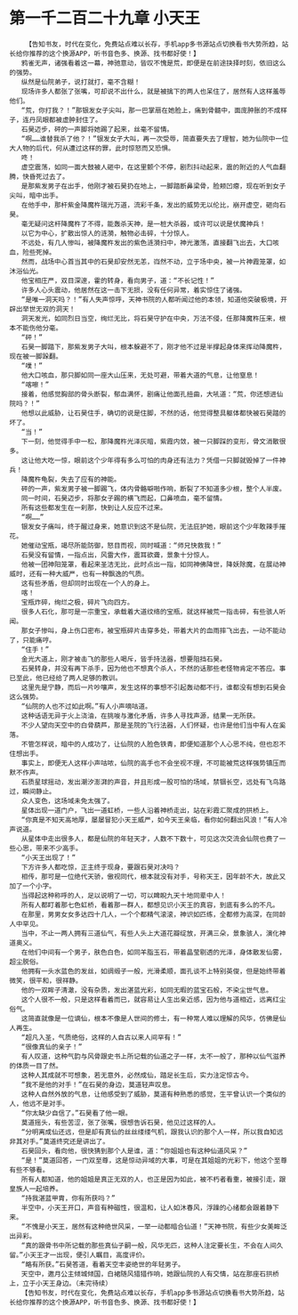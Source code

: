 # 第一千二百二十九章 小天王
        【告知书友，时代在变化，免费站点难以长存，手机app多书源站点切换看书大势所趋，站长给你推荐的这个换源APP，听书音色多、换源、找书都好使！】
       鸦雀无声，诸强看着这一幕，神驰意动，皆叹不愧是荒，即便是在前途抉择时刻，依旧这么的强势。
       纵然是仙院弟子，说打就打，毫不含糊！
       现场许多人都张了张嘴，可却说不出什么，就是被擒下的两人也呆住了，居然有人这样羞辱他们。
       “荒，你打我？！”那银发女子尖叫，那一巴掌扇在她脸上，痛到骨髓中，面庞肿胀的不成样子，连丹凤眼都被虚肿封住了。
       石昊迈步，砰的一声脚将她踢了起来，丝毫不留情。
       “啊……谁替我杀了他？！”银发女子大叫，再一次受辱，简直要失去了理智，她为仙院中一位大人物的后代，何从遭过这样的罪，此时惊怒而又恐惧。
       咚！
       虚空震荡，如同一面大鼓被人砸中，在这里颤个不停，剧烈抖动起来，震的附近的人气血翻腾，快昏死过去了。
       是那紫发男子在出手，他刚才被石昊扔在地上，一脚踏断鼻梁骨，脸颊凹瘪，现在听到女子尖叫，暗中出手。
       在他手中，那杆紫金降魔杵瑞光万道，流彩千条，发出的威势无以伦比，崩开虚空，砸向石昊。
       毫无疑问这杆降魔杵了不得，能轰杀天神，是一桩大杀器，或许可以说是伏魔神兵！
       以它为中心，扩散出惊人的涟漪，触物必击碎，十分惊人。
       不远处，有几人惨叫，被降魔杵发出的紫色涟漪扫中，神光激荡，直接翻飞出去，大口咳血，险些死掉。
       然而，战场中心首当其中的石昊却安然无恙，岿然不动，立于场中央，被一片神霞笼罩，如沐浴仙光。
       他宝相庄严，双目深邃，霍的转身，看向男子，道：“不长记性！”
       许多人心头震动，他居然在这一击下无损，没有任何异常，着实惊住了诸强。
       “是唯一洞天吗？！”有人失声惊呼，天神书院的人都听闻过他的本领，知道他突破极境，开辟出举世无双的洞天！
       洞天发光，如同烈日当空，绚烂无比，将石昊守护在中央，万法不侵，任那降魔杵压来，根本不能伤他分毫。
       “砰！”
       石昊一脚踏下，那紫发男子大叫，根本躲避不了，刚才他不过是半撑起身体来挥动降魔杵，现在被一脚跺翻。
       “噗！”
       他大口咳血，那只脚如同一座大山压来，无处可避，带着大道的气息，让他窒息！
       “喀嚓！”
       接着，他感觉胸部的骨头断裂，郁血满怀，剧痛让他面孔扭曲，大吼道：“荒，你还想进仙院吗？！”
       他想以此威胁，让石昊住手，确切的说是住脚，不然的话，他觉得整具躯体都快被石昊踏的坏了。
       “当！”
       下一刻，他觉得手中一松，那降魔杵光泽灰暗，紫霞内敛，被一只脚踩的变形，骨文消散很多。
       这让他大吃一惊，眼前这个少年得有多么可怕的肉身还有法力？凭借一只脚就毁掉了一件神兵！
       降魔杵龟裂，失去了应有的神能。
       砰的一声，紫发男子被一脚踢飞，体内骨骼噼啪作响，断裂了不知道多少根，整个人半废。
       同一时间，石昊迈步，将那女子踢的横飞而起，口鼻喷血，毫不留情。
       所有这些都发生在一刹那，快到让人反应不过来。
       “啊……”
       银发女子痛叫，终于醒过身来，她意识到这不是仙院，无法庇护她，眼前这个少年敢辣手摧花。
       她催动宝瓶，竭尽所能防御，怒目而视，同时喊道：“师兄快救我！”
       石昊没有留情，一指点出，风雷大作，震耳欲聋，景象十分惊人。
       他被一团神阳笼罩，看起来圣洁无比，此时点出一指，如同神佛降世，降妖除魔，在展动神威时，还有一种大威严，也有一种飘逸的气质。
       这有些矛盾，但却同时出现在一个人的身上。
       喀！
       宝瓶炸碎，绚烂之极，碎片飞向四方。
       很多人石化，那可是一宗重宝，承载着大道纹络的宝瓶，就这样被荒一指击碎，有些骇人听闻。
       那女子惨叫，身上伤口密布，被宝瓶碎片击穿多处，带着大片的血雨摔飞出去，一动不能动了，只能痛哼。
       “住手！”
       金光大道上，刚才被击飞的那些人喝斥，皆手持法器，想要阻挡石昊。
       石昊转身，并没有再下杀手，因为他也不想真个杀人，不然的话那些老怪物肯定不答应。事已至此，他已经给了两人足够的教训。
       这里先是宁静，而后一片吵嚷声，发生这样的事想不引起轰动都不行，谁都没有想到石昊会这么强势。
       “仙院的人也不过如此啊。”有人小声嘀咕道。
       这种话语无异于火上浇油，在挑唆与激化矛盾，许多人寻找声源，结果一无所获。
       不少人望向天空中的白骨葫芦，那是圣院的飞行法器，人们怀疑，也许是他们当中有人在奚落。
       不管怎样说，暗中的人成功了，让仙院的人脸色铁青，即便知道那个人心思不纯，但也忍不住想出手。
       事实上，即便无人这样小声咕哝，仙院的高手也不会坐视不理，不可能被荒这样强势镇压而默不作声。
       石质星球摇动，发出潮汐澎湃的声音，并且形成一股可怕的场域，禁锢长空，远处有飞鸟路过，瞬间静止。
       众人变色，这场域未免太强了。
       星体出现一道门户，飞出一道虹桥，一些人沿着神桥走出，站在彩霞汇聚成的拱桥上。
       “你真是不知天高地厚，屡屡冒犯小天王威严，如今天王亲临，看你如何翻出风浪！”有人冷声说道。
       从星体中走出很多人，都是仙院的年轻天才，人数不下数十，可见这次交流会仙院也费了一些心思，带来不少高手。
       “小天王出现了！”
       下方许多人都吃惊，正主终于现身，要跟石昊对决吗？
       相传，那可是一位绝代天骄，傲视同代，根本就没有对手，号称天王，因年龄不大，故此又加了一个小字。
       当得起这种称呼的人，足以说明了一切，可以睥睨九天十地同辈中人！
       所有人都盯着那七色虹桥，看着那一群人，都想见识小天王的真容，到底有多么的不凡。
       在那里，男男女女多达四十几人，一个个都精气滚滚，神识如匹练，全都修为高深，在同龄人中罕见。
       当中，不止一两人拥有三道仙气，有些人头上大道花瓣绽放，开满三朵，景象骇人，演化神道奥义。
       在他们中间有一个男子，肤色白色，如同羊脂玉石，带着晶莹剔透的光泽，身体散发仙雾，超尘脱俗。
       他拥有一头水蓝色的发丝，如绸缎子一般，光滑柔顺，面孔谈不上特别英俊，但是始终带着微笑，很平和，很祥静。
       他的一双眸子清澈，没有杂质，发出湛蓝光彩，如同无暇的蓝宝石般，不染尘世气息。
       这个人很不一般，只是这样看着而已，就容易让人生出亲近感，因为他与道相近，远离红尘俗气。
       这简直就像是一位谪仙，根本不像是人世间的修士，有一种常人难以理解的风华，仿佛是仙人再生。
       “超凡入圣，气质绝俗，这样的人自古以来人间罕有！”
       “很像真仙的亲子！”
       有人叹道，这种气韵与风骨跟史书上所记载的仙道之子一样，太不一般了，那种以仙气滋养的体质一目了然。
       这种人其成就不可想象，若无意外，必然成仙，踏足长生后，实力注定惊古今。
       “我不是他的对手！”在石昊的身边，莫道轻声叹息。
       这种人自然外放的气息，让他感受到了威胁，莫道有种熟悉的感觉，生平曾认识一个类似的人，他远不是对手。
       “你太缺少自信了。”石昊看了他一眼。
       莫道摇头，有些苦涩，张了张嘴，很想告诉石昊，他见过这样的人。
       “分明离成仙还远，但是却有真仙的丝丝缕缕气机，跟我认识的那个人一样，所以我自知远非其对手。”莫道终究还是讲出了。
       石昊回头，看向他，很快猜到那个人是谁，道：“你姐姐也有这种仙道风采？”
       “是！”莫道回答，一门双至尊，这是惊动异域的大事，可是在其姐姐的光彩下，他这个至尊有些不够看。
       所有人都知道，他的姐姐是真正无双的人，也正是因为如此，被不朽者看重，被接引走，跟皇族人一起培养。
       “持我湛蓝甲胄，你有所获吗？”
       半空中，小天王开口，声音有种磁性，很温和，让人如沐春风，浮躁的心绪都会跟着静下来。
       “不愧是小天王，居然有这种绝世风采，一举一动都暗合仙道！”天神书院，有些少女美眸泛出异彩。
       “真的跟骨书中所记载的那些真仙子嗣一般，风华无匹，这种人注定要长生，不会在人间久留。”小天王才一出现，便引人瞩目，高度评价。
       “略有所获。”石昊答道，看着天空丰姿绝世的年轻男子。
       天空中，邀月公主倾城倾国，白裙随风猎猎作响，她跟仙院的人有交情，站在那座石拱桥上，立于小天王身边。（未完待续）
       【告知书友，时代在变化，免费站点难以长存，手机app多书源站点切换看书大势所趋，站长给你推荐的这个换源APP，听书音色多、换源、找书都好使！】